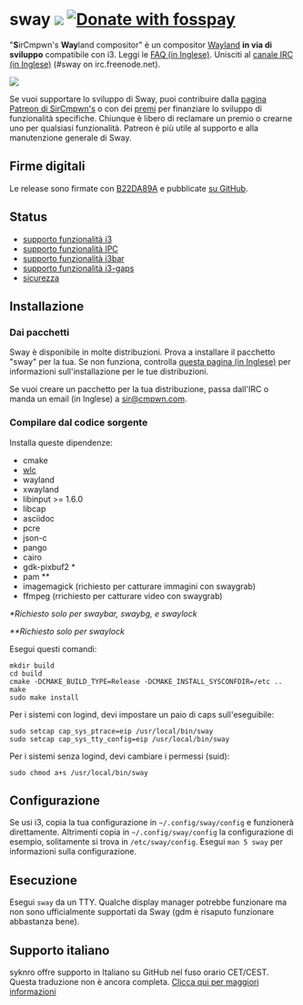 # sway [![](https://api.travis-ci.org/SirCmpwn/sway.svg)](https://travis-ci.org/SirCmpwn/sway) [![Donate with fosspay](https://drewdevault.com/donate/static/donate-with-fosspay.png)](https://drewdevault.com/donate?project=4)

"**S**irCmpwn's **Way**land compositor" è un compositor 
[Wayland](http://wayland.freedesktop.org/) **in via di sviluppo** 
compatibile con i3.
Leggi le [FAQ (in Inglese)](https://github.com/SirCmpwn/sway/wiki). Unisciti al
[canale IRC (in Inglese)](http://webchat.freenode.net/?channels=sway&uio=d4) (#sway on
irc.freenode.net).

[![](https://sr.ht/ICd5.png)](https://sr.ht/ICd5.png)

Se vuoi supportare lo sviluppo di Sway, puoi contribuire dalla 
[pagina Patreon di SirCmpwn's](https://patreon.com/sircmpwn) o con dei
[premi](https://github.com/SirCmpwn/sway/issues/986) per finanziare lo sviluppo
di funzionalità specifiche.
Chiunque è libero di reclamare un premio o crearne uno per qualsiasi funzionalità.
Patreon è più utile al supporto e alla manutenzione generale di Sway.

## Firme digitali

Le release sono firmate con [B22DA89A](http://pgp.mit.edu/pks/lookup?op=vindex&search=0x52CB6609B22DA89A)
e pubblicate [su GitHub](https://github.com/SirCmpwn/sway/releases).

## Status

- [supporto funzionalità i3](https://github.com/SirCmpwn/sway/issues/2)
- [supporto funzionalità IPC](https://github.com/SirCmpwn/sway/issues/98)
- [supporto funzionalità i3bar](https://github.com/SirCmpwn/sway/issues/343)
- [supporto funzionalità i3-gaps](https://github.com/SirCmpwn/sway/issues/307)
- [sicurezza](https://github.com/SirCmpwn/sway/issues/984)

## Installazione

### Dai pacchetti

Sway è disponibile in molte distribuzioni. Prova a installare il pacchetto "sway" per la tua.
Se non funziona, controlla [questa pagina (in Inglese)](https://github.com/SirCmpwn/sway/wiki/Unsupported-packages)
per informazioni sull'installazione per le tue distribuzioni.

Se vuoi creare un pacchetto per la tua distribuzione, passa dall'IRC o manda un email (in Inglese)
a sir@cmpwn.com.

### Compilare dal codice sorgente

Installa queste dipendenze:

* cmake
* [wlc](https://github.com/Cloudef/wlc)
* wayland
* xwayland
* libinput >= 1.6.0
* libcap
* asciidoc
* pcre
* json-c
* pango
* cairo
* gdk-pixbuf2 *
* pam **
* imagemagick (richiesto per catturare immagini con swaygrab)
* ffmpeg (rrichiesto per catturare video con swaygrab)

_\*Richiesto solo per swaybar, swaybg, e swaylock_

_\*\*Richiesto solo per swaylock_

Esegui questi comandi:

    mkdir build
    cd build
    cmake -DCMAKE_BUILD_TYPE=Release -DCMAKE_INSTALL_SYSCONFDIR=/etc ..
    make
    sudo make install

Per i sistemi con logind, devi impostare un paio di caps sull'eseguibile:

    sudo setcap cap_sys_ptrace=eip /usr/local/bin/sway
    sudo setcap cap_sys_tty_config=eip /usr/local/bin/sway

Per i sistemi senza logind, devi cambiare i permessi (suid):

    sudo chmod a+s /usr/local/bin/sway

## Configurazione

Se usi i3, copia la tua configurazione in `~/.config/sway/config` e
funzionerà direttamente. 
Altrimenti copia in `~/.config/sway/config` la configurazione di esempio, 
solitamente si trova in `/etc/sway/config`.
Esegui `man 5 sway` per informazioni sulla configurazione.

## Esecuzione

Esegui `sway` da un TTY. Qualche display manager potrebbe funzionare ma non sono
ufficialmente supportati da Sway (gdm è risaputo funzionare abbastanza bene).

## Supporto italiano
syknro offre supporto in Italiano su GitHub nel fuso orario CET/CEST.
Questa traduzione non è ancora completa. [Clicca qui per maggiori informazioni](https://github.com/SirCmpwn/sway/issues/1318)